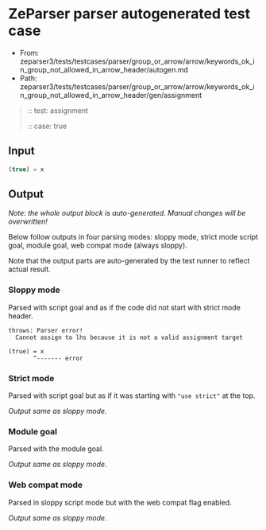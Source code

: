 # ZeParser parser autogenerated test case

- From: zeparser3/tests/testcases/parser/group_or_arrow/arrow/keywords_ok_in_group_not_allowed_in_arrow_header/autogen.md
- Path: zeparser3/tests/testcases/parser/group_or_arrow/arrow/keywords_ok_in_group_not_allowed_in_arrow_header/gen/assignment

> :: test: assignment
>
> :: case: true

## Input


`````js
(true) = x
`````

## Output

_Note: the whole output block is auto-generated. Manual changes will be overwritten!_

Below follow outputs in four parsing modes: sloppy mode, strict mode script goal, module goal, web compat mode (always sloppy).

Note that the output parts are auto-generated by the test runner to reflect actual result.

### Sloppy mode

Parsed with script goal and as if the code did not start with strict mode header.

`````
throws: Parser error!
  Cannot assign to lhs because it is not a valid assignment target

(true) = x
       ^------- error
`````

### Strict mode

Parsed with script goal but as if it was starting with `"use strict"` at the top.

_Output same as sloppy mode._

### Module goal

Parsed with the module goal.

_Output same as sloppy mode._

### Web compat mode

Parsed in sloppy script mode but with the web compat flag enabled.

_Output same as sloppy mode._
